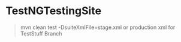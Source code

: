 # TestNGTestingSite
>mvn clean test -DsuiteXmlFile=stage.xml or production xml for TestStuff Branch
